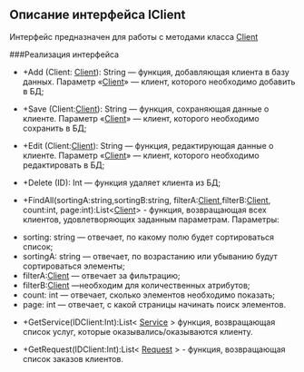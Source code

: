 ## Описание интерфейса IClient

Интерфейс предназначен для работы с методами класса [Client](Client.md)

###Реализация интерфейса

- +Add (Client: [Client](Client.md)): String — функция, добавляющая клиента в базу данных. Параметр «[Client](Client.md)» — клиент, которого необходимо добавить в БД;

- +Save (Client:[Client](Client.md)): String — функция, сохраняющая данные о клиенте. Параметр «[Client](Client.md)» — клиент, которого необходимо сохранить в БД;

- +Edit (Client:[Client](Client.md)): String — функция, редактирующая данные о клиенте. Параметр «[Client](Client.md)» — клиент, которого необходимо редактировать в БД;

- +Delete (ID): Int — функция удаляет клиента из БД;

- +FindAll(sortingA:string,sortingB:string, filterA:[Client](Client.md),filterB:[Client](Client.md), count:int, page:int):List<[Client](Client.md)> -  функция, возвращающая всех клиентов, удовлетворяющих заданным параметрам.
Параметры:
+ sorting: string — отвечает, по какому полю будет сортироваться список;
+ sortingА: string — отвечает, по возрастанию или убыванию будут сортироваться элементы;
+ filterA:[Client](Client.md) — отвечает за фильтрацию;
+ filterB:[Client](Client.md) —необходим для количественных атрибутов;
+ count: int — отвечает, сколько элементов необходимо показать;
+ page: int — отвечает, с какой страницы начинать поиск элементов.

- +GetService(IDClient:Int):List< [Service](Service) > функция, возвращающая список услуг, которые оказывались/оказываются клиенту.

- +GetRequest(IDClient:Int):List< [Request](Request.md) >  - функция, возвращающая список заказов клиентов.
